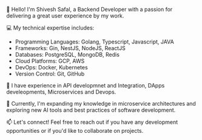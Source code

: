 👋 Hello! I'm Shivesh Safal, a Backend Developer with a passion for delivering a great user experience by my work.

💻 My technical expertise includes:
- Programming Languages: Golang, Typescript, Javascript, JAVA
- Frameworks: Gin, NestJS, NodeJS, ReactJS
- Databases: PostgreSQL, MongoDB, Redis
- Cloud Platforms: GCP, AWS
- DevOps: Docker, Kubernetes
- Version Control: Git, GitHub

🚀 I have experience in API developmnet and Integration, DApps develeopments, Microservices and Devops.

🌱 Currently, I'm expanding my knowledge in microservice architectures and exploring new AI tools and best practices of software development.

📫 Let's connect! Feel free to reach out if you have any development opportunities or if you'd like to collaborate on projects.
